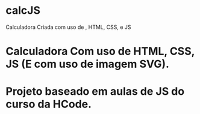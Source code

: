 # calcJS
Calculadora Criada com uso de , HTML, CSS, e JS
# Calculadora Com uso de HTML, CSS, JS (E com uso de imagem SVG). 
# Projeto baseado em aulas de JS do curso da HCode. 
